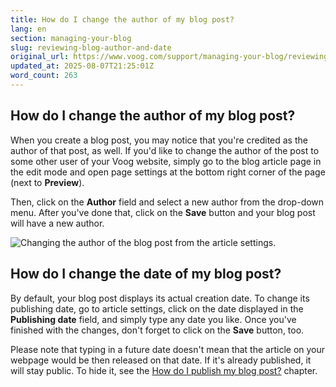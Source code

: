 ```yaml
---
title: How do I change the author of my blog post?
lang: en
section: managing-your-blog
slug: reviewing-blog-author-and-date
original_url: https://www.voog.com/support/managing-your-blog/reviewing-blog-author-and-date
updated_at: 2025-08-07T21:25:01Z
word_count: 263
---
```

## How do I change the author of my blog post?

When you create a blog post, you may notice that you're credited as the author of that post, as well. If you'd like to change the author of the post to some other user of your Voog website, simply go to the blog article page in the edit mode and open page settings at the bottom right corner of the page (next to **Preview**).

Then, click on the **Author** field and select a new author from the drop-down menu. After you've done that, click on the **Save** button and your blog post will have a new author.

![Changing the author of the blog post from the article settings.](https://media.voog.com/0000/0036/2183/photos/Blogs3-1_block.png "Changing the author of the blog post from the article settings.")

## How do I change the date of my blog post?

By default, your blog post displays its actual creation date. To change its publishing date, go to article settings, click on the date displayed in the **Publishing date** field, and simply type any date you like. Once you've finished with the changes, don't forget to click on the **Save** button, too.

Please note that typing in a future date doesn't mean that the article on your webpage would be then released on that date. If it's already published, it will stay public. To hide it, see the [How do I publish my blog post?](/support/managing-your-blog/going-live-with-your-blog-post) chapter.
